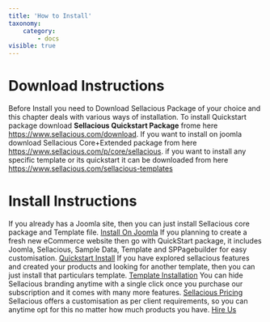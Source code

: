 ```yaml
---
title: 'How to Install'
taxonomy:
    category:
        - docs
visible: true
---
```


Download Instructions
===================================================================
Before Install you need to Download Sellacious Package of your choice and this chapter deals with various ways of installation.
To install Quickstart package download **Sellacious Quickstart Package** frome here  https://www.sellacious.com/download.
If you want to install on joomla download Sellacious Core+Extended package from here https://www.sellacious.com/p/core/sellacious. 
if you want to install any specific template or its quickstart it can be downloaded from here https://www.sellacious.com/sellacious-templates


Install Instructions
===================================================================
If you already has a Joomla site, then you can just install Sellacious core package and Template file. [Install On Joomla](https://www.sellacious.com/documentation-v2#/learn/installuninstall/installation)
If you planning to create a fresh new eCommerce website then go with QuickStart package, it includes Joomla, Sellacious, Sample Data, Template and SPPagebuilder for easy customisation. [Quickstart Install](https://www.sellacious.com/documentation-v2#/learn/installuninstall/quickstart-installation)
If you have explored sellacious features and created your products and looking for another template, then you can just install that particulars template. [Template Installation](https://www.sellacious.com/documentation-v2#/learn/template/installing-template)
You can hide Sellacious branding anytime with a single click once you purchase our subscription and it comes with many more features. [Sellacious Pricing](https://www.sellacious.com/pricing)
Sellacious offers a customisation as per client requirements, so you can anytime opt for this no matter how much products you have. [Hire Us](https://www.sellacious.com/hire-us)




